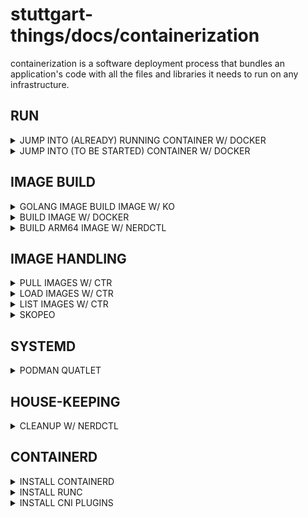 # stuttgart-things/docs/containerization

containerization is a software deployment process that bundles an application's code with all the files and libraries it needs to run on any infrastructure.

## RUN

<details><summary>JUMP INTO (ALREADY) RUNNING CONTAINER W/ DOCKER</summary>

```bash
#https://blog.kubesimplify.com/getting-started-with-ko-a-fast-container-image-builder-for-your-go-applications

# RUN CONTAINER DETACHED
sudo docker run -d --name new-webserver nginx

# JUMP IN
sudo docker exec -it new-webserver sh
```

</details>

<details><summary>JUMP INTO (TO BE STARTED) CONTAINER W/ DOCKER</summary>

```bash
sudo docker run -it -v /home/test/stuttgart-things:/app/ eu.gcr.io/stuttgart-things/sthings-packer:1.10.2-9.4.0 sh
```

</details>

## IMAGE BUILD

<details><summary>GOLANG IMAGE BUILD IMAGE W/ KO</summary>

```bash
# REGISTRY LOGIN
ko login scr.cd43.sthings-pve.labul.sva.de -u sthings -p <PASSWORD>

# URL FOR PUBLISHING IMAGE
export KO_DOCKER_REPO=eu.gcr.io/stuttgart-things/machineshop

# KO CONFIG (NOT MANDATORY)
cat <<EOF > .ko.yaml
---
defaultBaseImage: eu.gcr.io/stuttgart-things/sthings-alpine:3.12.2-alpine3.19
EOF

# BUILD IMAGE
ko build github.com/stuttgart-things/machineshop
```

</details>


<details><summary>BUILD IMAGE W/ DOCKER</summary>

```bash
# CREATE DOCKERFILE
cat <<EOF > ./Dockerfile
FROM node:18-alpine
WORKDIR /app
COPY . .
RUN yarn install --production
CMD ["node", "src/index.js"]
EXPOSE 3000
EOF
```

```bash
# BUILD IMAGE (DOCKERFILE) EXISTS IN CURRENT DIR = .
docker build -t myapp:v3 .

# DOCKERFILE IN DIFFERENT LOCATION THAN BUILD COMMAND IS EXECUTED
docker build -t myapp:v3 /apps/myapp/
```

</details>

<details><summary>BUILD ARM64 IMAGE W/ NERDCTL</summary>

```bash
# REGISTER QEMU
sudo systemctl start containerd
sudo nerdctl run --privileged --rm tonistiigi/binfmt --install all
ls -1 /proc/sys/fs/binfmt_misc/qemu*
```

```bash
# EXAMPLE DOCKERFILE
FROM arm64v8/golang:1.20 AS gobuilder
WORKDIR /tmp/build
COPY . .
RUN go build -o app

FROM arm64v8/alpine
ENTRYPOINT [ "/usr/local/bin/app" ]
COPY --from=gobuilder /tmp/build/app /usr/local/bin/app
```

```bash
# EXAMPLE BUILD
nerdctl build --platform=arm64 --output type=image,name=eu.gcr.io/stuttgart-things/wled-informer:0.1,push=true .
```

```bash
# EXAMPLE RUN
sudo nerdctl run eu.gcr.io/stuttgart-things/wled-informer:0.1 --platform=arm64
```

</details>

## IMAGE HANDLING

<details><summary>PULL IMAGES W/ CTR</summary>

```bash
# PULL IMAGE W/ CRT
sudo ctr images pull docker.io/library/redis:alpine
# OR FOR RKE2 BUNDLED CONTAINERD: SUDO /VAR/LIB/RANCHER/RKE2/BIN/CTR IMAGES PULL DOCKER.IO/LIBRARY/REDIS:ALPINE
```

</details>

<details><summary>LOAD IMAGES W/ CTR</summary>

```bash
# LOAD/IMPORT CONATINER IMAGE
ctr -n=k8s.io images import <IMAGE_NAME>
ctr image export <output-filename> <image-name>
```

</details>

<details><summary>LIST IMAGES W/ CTR</summary>

```bash
ctr --namespace k8s.io images ls -q
# OR FOR RKE2 BUNDLED CONTAINERD: SUDO /VAR/LIB/RANCHER/RKE2/BIN/CTR --ADDRESS /RUN/K3S/CONTAINERD/CONTAINERD.SOCK --NAMESPACE K8S.IO CONTAINER LS
```

</details>

<details><summary>SKOPEO</summary>

## INSTALL

```bash
SKOPEO_VERSION=1.12.0
wget https://github.com/lework/skopeo-binary/releases/download/v${SKOPEO_VERSION}/skopeo-linux-amd64
sudo chmod +x skopeo-linux-amd64
sudo mv skopeo-linux-amd64 /usr/bin/skopeo && skopeo --version
```

## COPY IMAGE BETWEEN REGISTRIES (TAG)

```bash
skopeo copy --insecure-policy docker://nginx:1.21
docker://whatever.cloud/gtc1fe/web:1.21
```

## COPY IMAGES BETWEEN REGISTRIES

```bash
skopeo copy --all --insecure-policy
docker://nginx@sha256:ff2a5d557ca22fa93669f5e70cfbeefda32b98f8fd3d33b38028c582d700f93a \ docker://whatever.cloud/gtc1fe/web@sha256:ff2a5d557ca22fa93669f5e70cfbeefda32b98f8fd3d33b38028c582d700f93a
```

</details>

## SYSTEMD

<details><summary>PODMAN QUATLET</summary>

[redhat-multi-quatlet](https://www.redhat.com/sysadmin/multi-container-application-podman-quadlet)

```bash
# INSTALL PODLET
wget https://github.com/containers/podlet/releases/download/v0.3.0/podlet-x86_64-unknown-linux-gnu.tar.xz
tar -xf podlet-x86_64-unknown-linux-gnu.tar.xz
sudo mv podlet-x86_64-unknown-linux-gnu/podlet /usr/bin/podlet
sudo chmod +x /usr/bin/podlet
```

```bash
# GENERATE FROM RUN COMMAND
podlet --file . --install --description webserver podman run -d --name webserver -p 80:80 nginx:latest
```

```bash
# GENERATE FROM EXISTING CONTAINER
podlet generate container 17803fe422cd
```

```bash
# DRYRUN - ROOTFUL
sudo cp ./webserver.container /etc/containers/systemd
sudo /usr/libexec/podman/quadlet --dryrun webserver.container
```

```bash
# ENABLE/START SERVICE - ROOTFUL
sudo cp ./webserver.container /etc/containers/systemd
sudo systemctl daemon-reload
sudo systemctl enable --now webserver.service
sudo systemctl start webserver.service
```

```bash
# TEST SERVICE
sudo firewall-cmd --zone=public --add-port=80/tcp
sudo firewall-cmd --zone=public --add-service=http --permanent
curl localhost
```

</details>


## HOUSE-KEEPING

<details><summary>CLEANUP W/ NERDCTL</summary>

```bash
# STOP AND DELETE ALL RUNNING CONTAINERS
sudo nerdctl stop $(sudo nerdctl ps -a | awk '{ print $1 }' | grep -v CONTAINER); sudo nerdctl rm $(sudo nerdctl ps -a | awk '{ print $1 }' | grep -v CONTAINER)

# CLEAN IMAGES BY ID
sudo nerdctl rmi $(sudo nerdctl images | grep "2 months ago" | awk '{ print $3 }')

# CLEAN IMAGES BY NAME + TAG
sudo nerdctl rmi $(sudo nerdctl images | grep "7 weeks ago" | awk '{ print $1":"$2 }')
```

</details>

## CONTAINERD

<details><summary>INSTALL CONTAINERD</summary>

```bash
wget https://github.com/containerd/containerd/releases/download/v1.7.1/containerd-1.7.1-linux-amd64.tar.gz
sudo tar Cxzvf /usr/local containerd-1.7.1-linux-amd64.tar.gz
wget https://raw.githubusercontent.com/containerd/containerd/main/containerd.service
sudo mv containerd.service /usr/lib/systemd/system/

sudo systemctl daemon-reload
sudo systemctl enable --now containerd
sudo systemctl status containerd

sudo mkdir -p /etc/containerd
sudo containerd config default | sudo tee /etc/containerd/config.toml

sudo systemctl restart containerd
sudo systemctl status containerd
sudo journalctl -u containerd
```

</details>

<details><summary>INSTALL RUNC</summary>

```bash
wget https://github.com/opencontainers/runc/releases/download/v1.1.7/runc.amd64
sudo install -m 755 runc.amd64 /usr/local/sbin/runc
sudo ls /usr/local/sbin/ #check
```

</details>

<details><summary>INSTALL CNI PLUGINS</summary>

```bash
wget https://github.com/containernetworking/plugins/releases/download/v1.3.0/cni-plugins-linux-amd64-v1.3.0.tgz
sudo mkdir -p /opt/cni/bin
sudo tar Cxzvf /opt/cni/bin cni-plugins-linux-amd64-v1.3.0.tgz
```

</details>
